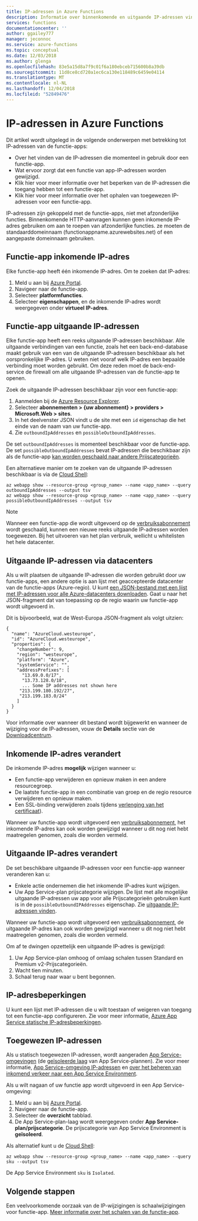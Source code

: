 ```yaml
---
title: IP-adressen in Azure Functions
description: Informatie over binnenkomende en uitgaande IP-adressen vinden voor functie-apps en waarom ze aan te passen.
services: functions
documentationcenter: ''
author: ggailey777
manager: jeconnoc
ms.service: azure-functions
ms.topic: conceptual
ms.date: 12/03/2018
ms.author: glenga
ms.openlocfilehash: 83e5a15d8a7f9c01f6a180ebceb715600b8a39db
ms.sourcegitcommit: 11d8ce8cd720a1ec6ca130e118489c6459e04114
ms.translationtype: MT
ms.contentlocale: nl-NL
ms.lasthandoff: 12/04/2018
ms.locfileid: "52849476"
---
```

# <a name="ip-addresses-in-azure-functions"></a>IP-adressen in Azure Functions

Dit artikel wordt uitgelegd in de volgende onderwerpen met betrekking tot IP-adressen van de functie-apps:

* Over het vinden van de IP-adressen die momenteel in gebruik door een functie-app.
* Wat ervoor zorgt dat een functie van app-IP-adressen worden gewijzigd.
* Klik hier voor meer informatie over het beperken van de IP-adressen die toegang hebben tot een functie-app.
* Klik hier voor meer informatie over het ophalen van toegewezen IP-adressen voor een functie-app.

IP-adressen zijn gekoppeld met de functie-apps, niet met afzonderlijke functies. Binnenkomende HTTP-aanvragen kunnen geen inkomende IP-adres gebruiken om aan te roepen van afzonderlijke functies. ze moeten de standaarddomeinnaam (functionappname.azurewebsites.net) of een aangepaste domeinnaam gebruiken.

## <a name="function-app-inbound-ip-address"></a>Functie-app inkomende IP-adres

Elke functie-app heeft één inkomende IP-adres. Om te zoeken dat IP-adres:

1. Meld u aan bij [Azure Portal](https://portal.azure.com).
2. Navigeer naar de functie-app.
3. Selecteer **platformfuncties**.
4. Selecteer **eigenschappen**, en de inkomende IP-adres wordt weergegeven onder **virtueel IP-adres**.

## <a name="find-outbound-ip-addresses"></a>Functie-app uitgaande IP-adressen

Elke functie-app heeft een reeks uitgaande IP-adressen beschikbaar. Alle uitgaande verbindingen van een functie, zoals het een back-end-database maakt gebruik van een van de uitgaande IP-adressen beschikbaar als het oorspronkelijke IP-adres. U weten niet vooraf welk IP-adres een bepaalde verbinding moet worden gebruikt. Om deze reden moet de back-end-service de firewall om alle uitgaande IP-adressen van de functie-app te openen.

Zoek de uitgaande IP-adressen beschikbaar zijn voor een functie-app:

1. Aanmelden bij de [Azure Resource Explorer](https://resources.azure.com).
2. Selecteer **abonnementen > {uw abonnement} > providers > Microsoft.Web > sites**.
3. In het deelvenster JSON vindt u de site met een `id` eigenschap die het einde van de naam van uw functie-app.
4. Zie `outboundIpAddresses` en `possibleOutboundIpAddresses`. 

De set `outboundIpAddresses` is momenteel beschikbaar voor de functie-app. De set `possibleOutboundIpAddresses` bevat IP-adressen die beschikbaar zijn als de functie-app [kan worden geschaald naar andere Prijscategorieën](#outbound-ip-address-changes).

Een alternatieve manier om te zoeken van de uitgaande IP-adressen beschikbaar is via de [Cloud Shell](../cloud-shell/quickstart.md):

```azurecli-interactive
az webapp show --resource-group <group_name> --name <app_name> --query outboundIpAddresses --output tsv
az webapp show --resource-group <group_name> --name <app_name> --query possibleOutboundIpAddresses --output tsv
```
> [!NOTE]
> Wanneer een functie-app die wordt uitgevoerd op de [verbruiksabonnement](functions-scale.md#consumption-plan) wordt geschaald, kunnen een nieuwe reeks uitgaande IP-adressen worden toegewezen. Bij het uitvoeren van het plan verbruik, wellicht u whitelisten het hele datacenter.

## <a name="data-center-outbound-ip-addresses"></a>Uitgaande IP-adressen via datacenters

Als u wilt plaatsen de uitgaande IP-adressen die worden gebruikt door uw functie-apps, een andere optie is aan lijst met geaccepteerde datacenter van de functie-apps (Azure-regio). U kunt [een JSON-bestand met een lijst met IP-adressen voor alle Azure-datacenters downloaden](https://www.microsoft.com/en-us/download/details.aspx?id=56519). Gaat u naar het JSON-fragment dat van toepassing op de regio waarin uw functie-app wordt uitgevoerd in.

Dit is bijvoorbeeld, wat de West-Europa JSON-fragment als volgt uitzien:

```
{
  "name": "AzureCloud.westeurope",
  "id": "AzureCloud.westeurope",
  "properties": {
    "changeNumber": 9,
    "region": "westeurope",
    "platform": "Azure",
    "systemService": "",
    "addressPrefixes": [
      "13.69.0.0/17",
      "13.73.128.0/18",
      ... Some IP addresses not shown here
     "213.199.180.192/27",
     "213.199.183.0/24"
    ]
  }
}
```

 Voor informatie over wanneer dit bestand wordt bijgewerkt en wanneer de wijziging voor de IP-adressen, vouw de **Details** sectie van de [Downloadcentrum](https://www.microsoft.com/en-us/download/details.aspx?id=56519).

## <a name="inbound-ip-address-changes"></a>Inkomende IP-adres verandert

De inkomende IP-adres **mogelijk** wijzigen wanneer u:

- Een functie-app verwijderen en opnieuw maken in een andere resourcegroep.
- De laatste functie-app in een combinatie van groep en de regio resource verwijderen en opnieuw maken.
- Een SSL-binding verwijderen zoals tijdens [verlenging van het certificaat](../app-service/app-service-web-tutorial-custom-ssl.md#renew-certificates)).

Wanneer uw functie-app wordt uitgevoerd een [verbruiksabonnement](functions-scale.md#consumption-plan), het inkomende IP-adres kan ook worden gewijzigd wanneer u dit nog niet hebt maatregelen genomen, zoals die worden vermeld.

## <a name="outbound-ip-address-changes"></a>Uitgaande IP-adres verandert

De set beschikbare uitgaande IP-adressen voor een functie-app wanneer veranderen kan u:

* Enkele actie ondernemen die het inkomende IP-adres kunt wijzigen.
* Uw App Service-plan prijscategorie wijzigen. De lijst met alle mogelijke uitgaande IP-adressen uw app voor alle Prijscategorieën gebruiken kunt is in de `possibleOutboundIPAddresses` eigenschap. Zie [uitgaande IP-adressen vinden](#find-outbound-ip-addresses).

Wanneer uw functie-app wordt uitgevoerd een [verbruiksabonnement](functions-scale.md#consumption-plan), de uitgaande IP-adres kan ook worden gewijzigd wanneer u dit nog niet hebt maatregelen genomen, zoals die worden vermeld.

Om af te dwingen opzettelijk een uitgaande IP-adres is gewijzigd:

1. Uw App Service-plan omhoog of omlaag schalen tussen Standard en Premium v2-Prijscategorieën.
2. Wacht tien minuten.
3. Schaal terug naar waar u bent begonnen.

## <a name="ip-address-restrictions"></a>IP-adresbeperkingen

U kunt een lijst met IP-adressen die u wilt toestaan of weigeren van toegang tot een functie-app configureren. Zie voor meer informatie, [Azure App Service statische IP-adresbeperkingen](../app-service/app-service-ip-restrictions.md).

## <a name="dedicated-ip-addresses"></a>Toegewezen IP-adressen

Als u statisch toegewezen IP-adressen, wordt aangeraden [App Service-omgevingen](../app-service/environment/intro.md) (de [geïsoleerde laag](https://azure.microsoft.com/pricing/details/app-service/) van App Service-plannen). Zie voor meer informatie, [App Service-omgeving IP-adressen](../app-service/environment/network-info.md#ase-ip-addresses) en [over het beheren van inkomend verkeer naar een App Service Environment](../app-service/environment/app-service-app-service-environment-control-inbound-traffic.md).

Als u wilt nagaan of uw functie app wordt uitgevoerd in een App Service-omgeving:

1. Meld u aan bij [Azure Portal](https://portal.azure.com).
2. Navigeer naar de functie-app.
3. Selecteer de **overzicht** tabblad.
4. De App Service-plan-laag wordt weergegeven onder **App Service-plan/prijscategorie**. De prijscategorie van App Service Environment is **geïsoleerd**.
 
Als alternatief kunt u de [Cloud Shell](../cloud-shell/quickstart.md):

```azurecli-interactive
az webapp show --resource-group <group_name> --name <app_name> --query sku --output tsv
```

De App Service Environment `sku` is `Isolated`.

## <a name="next-steps"></a>Volgende stappen

Een veelvoorkomende oorzaak van de IP-wijzigingen is schaalwijzigingen voor functie-app. [Meer informatie over het schalen van de functie-app](functions-scale.md).
